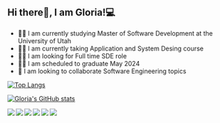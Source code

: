 ## Hi there👋, I am Gloria!💻 
<ul>
  <li>👩‍💻 I am currently studying Master of Software Development at the University of Utah </li>
  <li>👩‍💼 I am currently taking Application and System Desing course </li>
  <li>👩‍💼 I am looking for Full time SDE role </li>
  <li>👩‍💼 I am scheduled to graduate May 2024</li>
  <li>👯 I am looking to collaborate Software Engineering topics</li>
</ul   

[![Top Langs](https://github-readme-stats.vercel.app/api/top-langs/?username=gloriadukuzeyesu&layout=compact&theme=tokyonight)](https://github.com/anuraghazra/github-readme-stats&langs_count=4)
 
<!--  ![Anurag's GitHub stats](https://github-readme-stats.vercel.app/api?username=gloriadukuzeyesu&show_icons=true&theme=tokyonight&count_private=true,issues)
    -->
<!--    ![Anurag's GitHub stats](https://github-readme-stats.vercel.app/api?username=gloriadukuzeyesu&show_icons=true&theme=tokyonight&count_private=true)
    -->
  
  [![Gloria's GitHub stats](https://github-readme-stats.vercel.app/api?username=gloriadukuzeyesu&show_icons=true&theme=tokyonight&count_private=true)](https://github.com/gloriadukuzeyesu/github-readme-stats)
  
<img align="left" src="https://img.shields.io/badge/java-%23ED8B00.svg?style=for-the-badge&logo=java&logoColor=white"/> 

<img  align="left" src="https://img.shields.io/badge/python-3670A0?style=for-the-badge&logo=python&logoColor=ffdd54"/>

<img align="left" src="https://img.shields.io/badge/c++-%2300599C.svg?style=for-the-badge&logo=c%2B%2B&logoColor=white"/>
<img align="left" src="https://img.shields.io/badge/javascript-%23323330.svg?style=for-the-badge&logo=javascript&logoColor=%23F7DF1E" />

<img align="left" src="https://img.shields.io/badge/html5-%23E34F26.svg?style=for-the-badge&logo=html5&logoColor=white" />
<img  src="https://img.shields.io/badge/css3-%231572B6.svg?style=for-the-badge&logo=css3&logoColor=white" />
















